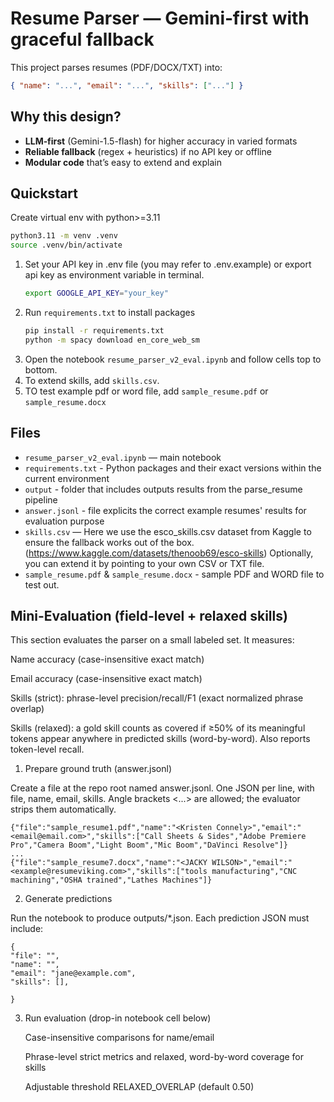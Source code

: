 # Resume Parser — Gemini‑first with graceful fallback

This project parses resumes (PDF/DOCX/TXT) into:
```json
{ "name": "...", "email": "...", "skills": ["..."] }
```

## Why this design?
- **LLM‑first** (Gemini-1.5-flash) for higher accuracy in varied formats
- **Reliable fallback** (regex + heuristics) if no API key or offline
- **Modular code** that’s easy to extend and explain

## Quickstart
Create virtual env with python>=3.11
   ```bash
   python3.11 -m venv .venv
   source .venv/bin/activate
   ```
1. Set your API key in .env file (you may refer to .env.example) or export api key as environment variable in terminal.
   ```bash
   export GOOGLE_API_KEY="your_key"
   ```
2. Run `requirements.txt` to install packages
   ```bash
   pip install -r requirements.txt
   python -m spacy download en_core_web_sm
   ```
3. Open the notebook `resume_parser_v2_eval.ipynb` and follow cells top to bottom.
4. To extend skills, add `skills.csv`.
5. TO test example pdf or word file, add `sample_resume.pdf` or `sample_resume.docx` 

## Files
- `resume_parser_v2_eval.ipynb` — main notebook
- `requirements.txt` - Python packages and their exact versions within the current environment
- `output` - folder that includes outputs results from the parse_resume pipeline
- `answer.jsonl` - file explicits the correct example resumes' results for evaluation purpose 
- `skills.csv` — 
Here we use the esco_skills.csv dataset from Kaggle to ensure the fallback works out of the box.(https://www.kaggle.com/datasets/thenoob69/esco-skills) 
Optionally, you can extend it by pointing to your own CSV or TXT file.
- `sample_resume.pdf` & `sample_resume.docx` - sample PDF and WORD file to test out. 

## Mini-Evaluation (field-level + relaxed skills)

This section evaluates the parser on a small labeled set. It measures:

Name accuracy (case-insensitive exact match)

Email accuracy (case-insensitive exact match)

Skills (strict): phrase-level precision/recall/F1 (exact normalized phrase overlap)

Skills (relaxed): a gold skill counts as covered if ≥50% of its meaningful tokens appear anywhere in predicted skills (word-by-word). Also reports token-level recall.

1) Prepare ground truth (answer.jsonl)

Create a file at the repo root named answer.jsonl. One JSON per line, with file, name, email, skills.
Angle brackets <...> are allowed; the evaluator strips them automatically.
   ```
   {"file":"sample_resume1.pdf","name":"<Kristen Connely>","email":"<email@email.com>","skills":["Call Sheets & Sides","Adobe Premiere Pro","Camera Boom","Light Boom","Mic Boom","DaVinci Resolve"]}
   ...
   {"file":"sample_resume7.docx","name":"<JACKY WILSON>","email":"<example@resumeviking.com>","skills":["tools manufacturing","CNC machining","OSHA trained","Lathes Machines"]}
   ```


2) Generate predictions

Run the notebook to produce outputs/*.json. Each prediction JSON must include:
   ```
   {
   "file": "",
   "name": "",
   "email": "jane@example.com",
   "skills": [],

   }
   ```
3) Run evaluation (drop-in notebook cell below)

   Case-insensitive comparisons for name/email

   Phrase-level strict metrics and relaxed, word-by-word coverage for skills

   Adjustable threshold RELAXED_OVERLAP (default 0.50)
